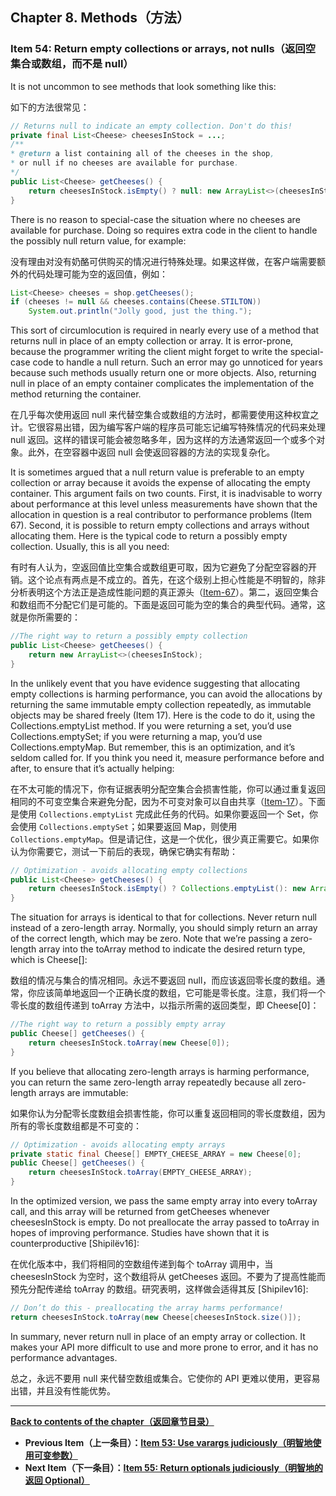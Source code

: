 ## Chapter 8. Methods（方法）

### Item 54: Return empty collections or arrays, not nulls（返回空集合或数组，而不是 null）

It is not uncommon to see methods that look something like this:

如下的方法很常见：

```java
// Returns null to indicate an empty collection. Don't do this!
private final List<Cheese> cheesesInStock = ...;
/**
* @return a list containing all of the cheeses in the shop,
* or null if no cheeses are available for purchase.
*/
public List<Cheese> getCheeses() {
    return cheesesInStock.isEmpty() ? null: new ArrayList<>(cheesesInStock);
}
```

There is no reason to special-case the situation where no cheeses are available for purchase. Doing so requires extra code in the client to handle the possibly null return value, for example:

没有理由对没有奶酪可供购买的情况进行特殊处理。如果这样做，在客户端需要额外的代码处理可能为空的返回值，例如：

```java
List<Cheese> cheeses = shop.getCheeses();
if (cheeses != null && cheeses.contains(Cheese.STILTON))
    System.out.println("Jolly good, just the thing.");
```

This sort of circumlocution is required in nearly every use of a method that returns null in place of an empty collection or array. It is error-prone, because the programmer writing the client might forget to write the special-case code to handle a null return. Such an error may go unnoticed for years because such methods usually return one or more objects. Also, returning null in place of an empty container complicates the implementation of the method returning the container.

在几乎每次使用返回 null 来代替空集合或数组的方法时，都需要使用这种权宜之计。它很容易出错，因为编写客户端的程序员可能忘记编写特殊情况的代码来处理 null 返回。这样的错误可能会被忽略多年，因为这样的方法通常返回一个或多个对象。此外，在空容器中返回 null 会使返回容器的方法的实现复杂化。

It is sometimes argued that a null return value is preferable to an empty collection or array because it avoids the expense of allocating the empty container. This argument fails on two counts. First, it is inadvisable to worry about performance at this level unless measurements have shown that the allocation in question is a real contributor to performance problems (Item 67). Second, it is possible to return empty collections and arrays without allocating them. Here is the typical code to return a possibly empty collection. Usually, this is all you need:

有时有人认为，空返回值比空集合或数组更可取，因为它避免了分配空容器的开销。这个论点有两点是不成立的。首先，在这个级别上担心性能是不明智的，除非分析表明这个方法正是造成性能问题的真正源头（[Item-67](../Chapter-9/Chapter-9-Item-67-Optimize-judiciously.md)）。第二，返回空集合和数组而不分配它们是可能的。下面是返回可能为空的集合的典型代码。通常，这就是你所需要的：

```java
//The right way to return a possibly empty collection
public List<Cheese> getCheeses() {
    return new ArrayList<>(cheesesInStock);
}
```

In the unlikely event that you have evidence suggesting that allocating empty collections is harming performance, you can avoid the allocations by returning the same immutable empty collection repeatedly, as immutable objects may be shared freely (Item 17). Here is the code to do it, using the Collections.emptyList method. If you were returning a set, you’d use Collections.emptySet; if you were returning a map, you’d use Collections.emptyMap. But remember, this is an optimization, and it’s seldom called for. If you think you need it, measure performance before and after, to ensure that it’s actually helping:

在不太可能的情况下，你有证据表明分配空集合会损害性能，你可以通过重复返回相同的不可变空集合来避免分配，因为不可变对象可以自由共享（[Item-17](../Chapter-4/Chapter-4-Item-17-Minimize-mutability.md)）。下面是使用 `Collections.emptyList` 完成此任务的代码。如果你要返回一个 Set，你会使用 `Collections.emptySet`；如果要返回 Map，则使用 `Collections.emptyMap`。但是请记住，这是一个优化，很少真正需要它。如果你认为你需要它，测试一下前后的表现，确保它确实有帮助：

```java
// Optimization - avoids allocating empty collections
public List<Cheese> getCheeses() {
    return cheesesInStock.isEmpty() ? Collections.emptyList(): new ArrayList<>(cheesesInStock);
}
```

The situation for arrays is identical to that for collections. Never return null instead of a zero-length array. Normally, you should simply return an array of the correct length, which may be zero. Note that we’re passing a zero-length array into the toArray method to indicate the desired return type, which is Cheese[]:

数组的情况与集合的情况相同。永远不要返回 null，而应该返回零长度的数组。通常，你应该简单地返回一个正确长度的数组，它可能是零长度。注意，我们将一个零长度的数组传递到 toArray 方法中，以指示所需的返回类型，即 Cheese[0]：

```java
//The right way to return a possibly empty array
public Cheese[] getCheeses() {
    return cheesesInStock.toArray(new Cheese[0]);
}
```

If you believe that allocating zero-length arrays is harming performance, you can return the same zero-length array repeatedly because all zero-length arrays are immutable:

如果你认为分配零长度数组会损害性能，你可以重复返回相同的零长度数组，因为所有的零长度数组都是不可变的：

```java
// Optimization - avoids allocating empty arrays
private static final Cheese[] EMPTY_CHEESE_ARRAY = new Cheese[0];
public Cheese[] getCheeses() {
    return cheesesInStock.toArray(EMPTY_CHEESE_ARRAY);
}
```

In the optimized version, we pass the same empty array into every toArray call, and this array will be returned from getCheeses whenever cheesesInStock is empty. Do not preallocate the array passed to toArray in hopes of improving performance. Studies have shown that it is counterproductive [Shipilëv16]:

在优化版本中，我们将相同的空数组传递到每个 toArray 调用中，当 cheesesInStock 为空时，这个数组将从 getCheeses 返回。不要为了提高性能而预先分配传递给 toArray 的数组。研究表明，这样做会适得其反 [Shipilev16]:

```java
// Don’t do this - preallocating the array harms performance!
return cheesesInStock.toArray(new Cheese[cheesesInStock.size()]);
```

In summary, never return null in place of an empty array or collection. It makes your API more difficult to use and more prone to error, and it has no performance advantages.

总之，永远不要用 null 来代替空数组或集合。它使你的 API 更难以使用，更容易出错，并且没有性能优势。

---
**[Back to contents of the chapter（返回章节目录）](../Chapter-8/Chapter-8-Introduction.md)**
- **Previous Item（上一条目）：[Item 53: Use varargs judiciously（明智地使用可变参数）](../Chapter-8/Chapter-8-Item-53-Use-varargs-judiciously.md)**
- **Next Item（下一条目）：[Item 55: Return optionals judiciously（明智地的返回 Optional）](../Chapter-8/Chapter-8-Item-55-Return-optionals-judiciously.md)**
